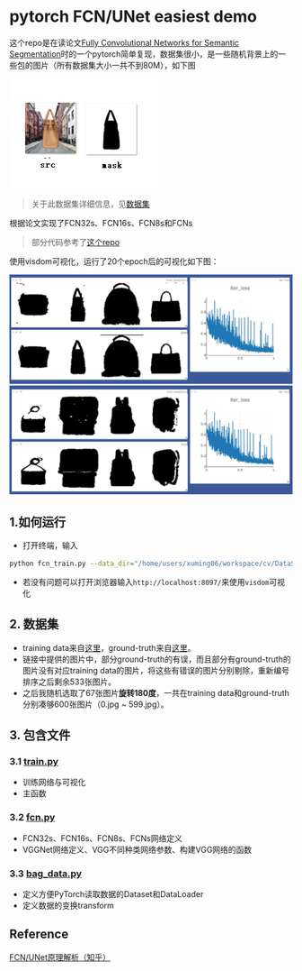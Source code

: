 # pytorch FCN/UNet easiest demo



这个repo是在读论文[Fully Convolutional Networks for Semantic Segmentation](http://arxiv.org/abs/1411.4038)时的一个pytorch简单复现，数据集很小，是一些随机背景上的一些包的图片（所有数据集大小一共不到80M），如下图

![数据集示意图](../../../docs/task.png)

> 关于此数据集详细信息，见[数据集](#数据集)

根据论文实现了FCN32s、FCN16s、FCN8s和FCNs

>部分代码参考了[这个repo](https://github.com/wkentaro/pytorch-fcn)

使用visdom可视化，运行了20个epoch后的可视化如下图：

![可视化1](../../../docs/vis1.jpg)
![可视化2](../../../docs/vis2.jpg)


## 1.如何运行


* 打开终端，输入
```sh
python fcn_train.py --data_dir="/home/users/xuming06/workspace/cv/DataSet/bag"
```
* 若没有问题可以打开浏览器输入`http://localhost:8097/`来使用`visdom`可视化



## 2. 数据集

* training data来自[这里](https://github.com/yunlongdong/FCN-pytorch-easiest/tree/master/last)，ground-truth来自[这里](https://github.com/yunlongdong/FCN-pytorch-easiest/tree/master/last_msk)。
* 链接中提供的图片中，部分ground-truth的有误，而且部分有ground-truth的图片没有对应training data的图片，将这些有错误的图片分别剔除，重新编号排序之后剩余533张图片。
* 之后我随机选取了67张图片**旋转180度**，一共在training data和ground-truth分别凑够600张图片（0.jpg ~ 599.jpg）。


## 3. 包含文件

### 3.1 [train.py](train.py)

* 训练网络与可视化
* 主函数

### 3.2 [fcn.py](fcn.py)

* FCN32s、FCN16s、FCN8s、FCNs网络定义
* VGGNet网络定义、VGG不同种类网络参数、构建VGG网络的函数

### 3.3 [bag_data.py](bag_data.py)

* 定义方便PyTorch读取数据的Dataset和DataLoader
* 定义数据的变换transform

## Reference

[FCN/UNet原理解析（知乎）](https://zhuanlan.zhihu.com/p/31428783)